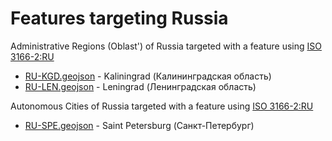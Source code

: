 # Features targeting Russia

Administrative Regions (Oblast') of Russia targeted with a feature using [ISO 3166-2:RU](https://en.wikipedia.org/wiki/ISO_3166-2:RU)

- [RU-KGD.geojson](https://location-conflation.com/?locationSet=%7B%22include%22%3A%5B%22ru-KGD.geojson%22%5D%7D&referrer=nsi) - Kaliningrad (Калининградская область)
- [RU-LEN.geojson](https://location-conflation.com/?locationSet=%7B%22include%22%3A%5B%22ru-LEN.geojson%22%5D%7D&referrer=nsi) - Leningrad (Ленинградская область)

Autonomous Cities of Russia targeted with a feature using [ISO 3166-2:RU](https://en.wikipedia.org/wiki/ISO_3166-2:RU)

- [RU-SPE.geojson](https://location-conflation.com/?locationSet=%7B%22include%22%3A%5B%22ru-spe.geojson%22%5D%7D&referrer=nsi) - Saint Petersburg (Санкт-Петербург)

